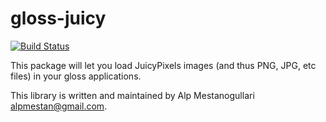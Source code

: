 gloss-juicy
===

[![Build Status](https://secure.travis-ci.org/alpmestan/gloss-juicy.png?branch=master)](http://travis-ci.org/alpmestan/gloss-juicy)

This package will let you load JuicyPixels images (and thus PNG, JPG, etc files) in your gloss applications.

This library is written and maintained by Alp Mestanogullari <alpmestan@gmail.com>.